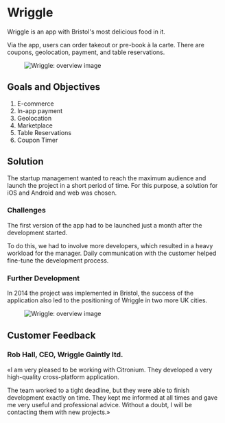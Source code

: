 # Wriggle

Wriggle is an app with Bristol's most delicious food in it.

Via the app, users can order takeout or pre-book à la carte. There are coupons, geolocation, payment, and table reservations.

<figure>
    <img src="{{ site.baseurl }}/assets/img/projects/wriggle/wriggle-1-overview.png" alt="Wriggle: overview image"/>
</figure>

## Goals and Objectives

1. E-commerce
1. In-app payment
1. Geolocation
1. Marketplace
1. Table Reservations
1. Coupon Timer

## Solution

The startup management wanted to reach the maximum audience and launch the project in a short period of time. For this purpose, a solution for iOS and Android and web was chosen.

### Challenges

The first version of the app had to be launched just a month after the development started.

To do this, we had to involve more developers, which resulted in a heavy workload for the manager. Daily communication with the customer helped fine-tune the development process.

### Further Development

In 2014 the project was implemented in Bristol, the success of the application also led to the positioning of Wriggle in two more UK cities.

<figure>
    <img src="{{ site.baseurl }}/assets/img/projects/wriggle/wriggle-2-filtration.png" alt="Wriggle: overview image"/>
</figure>

## Customer Feedback

### Rob Hall, CEO, Wriggle Gaintly ltd.

«I am very pleased to be working with Citronium. They developed a very high-quality cross-platform application.

The team worked to a tight deadline, but they were able to finish development exactly on time. They kept me informed at all times and gave me very useful and professional advice. Without a doubt, I will be contacting them with new projects.»
